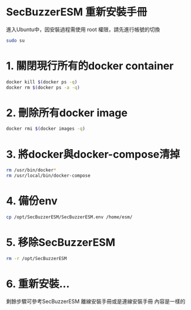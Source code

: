 # SecBuzzerESM 重新安裝手冊

進入Ubuntu中，因安裝過程需使用 root 權限，請先進行帳號的切換

```bash
sudo su
```

# 1. 關閉現行所有的docker container
```bash
docker kill $(docker ps -q)
docker rm $(docker ps -a -q)
```

# 2. 刪除所有docker image
```bash
docker rmi $(docker images -q)
```

# 3. 將docker與docker-compose清掉
```bash
rm /usr/bin/docker*
rm /usr/local/bin/docker-compose
```

# 4. 備份env
```bash
cp /opt/SecBuzzerESM/SecBuzzerESM.env /home/esm/
```

# 5. 移除SecBuzzerESM
```bash
rm -r /opt/SecBuzzerESM
```

# 6. 重新安裝...
剩餘步驟可參考SecBuzzerESM 離線安裝手冊或是連線安裝手冊
內容是一樣的
